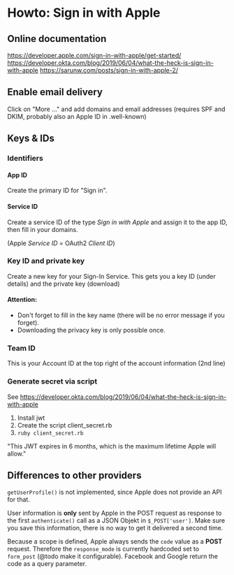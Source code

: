 # Howto: Sign in with Apple

## Online documentation

https://developer.apple.com/sign-in-with-apple/get-started/
https://developer.okta.com/blog/2019/06/04/what-the-heck-is-sign-in-with-apple
https://sarunw.com/posts/sign-in-with-apple-2/

## Enable email delivery

Click on "More ..." and add domains and email addresses (requires SPF and DKIM, probably also an Apple ID in .well-known)

## Keys & IDs

### Identifiers

#### App ID

Create the primary ID for "Sign in".

#### Service ID

Create a service ID of the type *Sign in with Apple* and assign it to the app ID, then fill in your domains.

(Apple *Service ID* = OAuth2 *Client ID*)

### Key ID and private key

Create a new key for your Sign-In Service.
This gets you a key ID (under details) and the private key (download)

#### Attention:

* Don't forget to fill in the key name (there will be no error message if you forget).
* Downloading the privacy key is only possible once.

### Team ID

This is your Account ID at the top right of the account information (2nd line)

### Generate secret via script

See https://developer.okta.com/blog/2019/06/04/what-the-heck-is-sign-in-with-apple

1) Install jwt
2) Create the script client_secret.rb
3) `ruby ​​client_secret.rb`

"This JWT expires in 6 months, which is the maximum lifetime Apple will allow."

## Differences to other providers

`getUserProfile()` is not implemented, since Apple does not provide an API for that.

User information is **only** sent by Apple in the POST request as response to the first `authenticate()` call as a JSON Objekt in `$_POST['user']`. Make sure you save this information, there is no way to get it delivered a second time.

Because a scope is defined, Apple always sends the `code` value as a **POST** request. Therefore the `response_mode` is currently hardcoded set to `form_post` (@todo make it configurable). Facebook and Google return the code as a query parameter.
